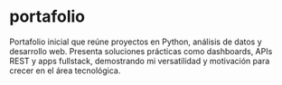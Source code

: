 # portafolio
Portafolio inicial que reúne proyectos en Python, análisis de datos y desarrollo web. Presenta soluciones prácticas como dashboards, APIs REST y apps fullstack, demostrando mi versatilidad y motivación para crecer en el área tecnológica.
